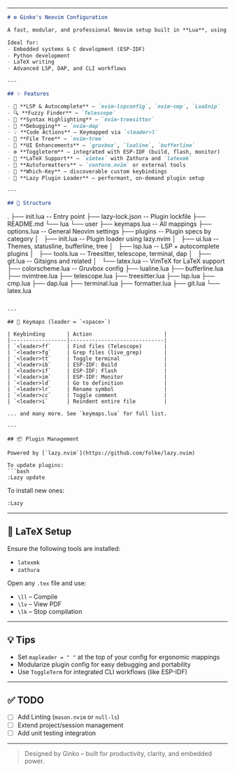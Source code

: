 

---

```markdown
# ⚙️ Ginko's Neovim Configuration

A fast, modular, and professional Neovim setup built in **Lua**, using [`lazy.nvim`](https://github.com/folke/lazy.nvim) for plugin management.

Ideal for:
- Embedded systems & C development (ESP-IDF)
- Python development
- LaTeX writing
- Advanced LSP, DAP, and CLI workflows

---

## ✨ Features

- 🧠 **LSP & Autocomplete** – `nvim-lspconfig`, `nvim-cmp`, `LuaSnip`
- 🔍 **Fuzzy Finder** – `Telescope`
- 🌳 **Syntax Highlighting** – `nvim-treesitter`
- 🧪 **Debugging** – `nvim-dap`
- 💡 **Code Actions** – Keymapped via `<leader>l`
- 📁 **File Tree** – `nvim-tree`
- 🎨 **UI Enhancements** – `gruvbox`, `lualine`, `bufferline`
- ⚙️ **Toggleterm** – integrated with ESP-IDF (build, flash, monitor)
- 📝 **LaTeX Support** – `vimtex` with Zathura and `latexmk`
- 🔧 **Autoformatters** – `conform.nvim` or external tools
- 🧩 **Which-Key** – discoverable custom keybindings
- 🔌 **Lazy Plugin Loader** – performant, on-demand plugin setup

---

## 📁 Structure

```

.
├── init.lua                      -- Entry point
├── lazy-lock.json               -- Plugin lockfile
├── README.md
└── lua
└── user
├── keymaps.lua          -- All <leader> mappings
├── options.lua          -- General Neovim settings
├── plugins              -- Plugin specs by category
│   ├── init.lua        -- Plugin loader using lazy.nvim
│   ├── ui.lua          -- Themes, statusline, bufferline, tree
│   ├── lsp.lua         -- LSP + autocomplete plugins
│   ├── tools.lua       -- Treesitter, telescope, terminal, dap
│   ├── git.lua         -- Gitsigns and related
│   └── latex.lua       -- VimTeX for LaTeX support
├── colorscheme.lua      -- Gruvbox config
├── lualine.lua
├── bufferline.lua
├── nvimtree.lua
├── telescope.lua
├── treesitter.lua
├── lsp.lua
├── cmp.lua
├── dap.lua
├── terminal.lua
├── formatter.lua
├── git.lua
└── latex.lua

````

---

## 🔑 Keymaps (leader = `<space>`)

| Keybinding       | Action                       |
|------------------|------------------------------|
| `<leader>ff`     | Find files (Telescope)       |
| `<leader>fg`     | Grep files (live_grep)       |
| `<leader>tt`     | Toggle terminal              |
| `<leader>ib`     | ESP-IDF: Build               |
| `<leader>if`     | ESP-IDF: Flash               |
| `<leader>im`     | ESP-IDF: Monitor             |
| `<leader>ld`     | Go to definition             |
| `<leader>lr`     | Rename symbol                |
| `<leader>cc`     | Toggle comment               |
| `<leader>i`      | Reindent entire file         |

... and many more. See `keymaps.lua` for full list.

---

## 📦 Plugin Management

Powered by [`lazy.nvim`](https://github.com/folke/lazy.nvim)

To update plugins:
```bash
:Lazy update
````

To install new ones:

```bash
:Lazy
```

---

## 🧪 LaTeX Setup

Ensure the following tools are installed:

* `latexmk`
* `zathura`

Open any `.tex` file and use:

* `\ll` – Compile
* `\lv` – View PDF
* `\lk` – Stop compilation

---

## 💡 Tips

* Set `mapleader = " "` at the top of your config for ergonomic mappings
* Modularize plugin config for easy debugging and portability
* Use `ToggleTerm` for integrated CLI workflows (like ESP-IDF)

---

## ✅ TODO

* [ ] Add Linting (`mason.nvim` or `null-ls`)
* [ ] Extend project/session management
* [ ] Add unit testing integration

---

> Designed by Ginko – built for productivity, clarity, and embedded power.

```
